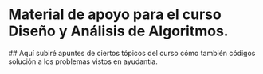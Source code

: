# Material de apoyo para el curso Diseño y Análisis de Algoritmos.

## Aquí subiré apuntes de ciertos tópicos del curso cómo también códigos solución a los problemas vistos en ayudantía.

